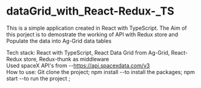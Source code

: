 # dataGrid_with_React-Redux-_TS
This is a simple application created in React with TypeScript. The Aim of this porject is to demostrate the working of API with Redux store and Populate the data into Ag-Grid data tables 

Tech stack:
  React with TypeScript, 
  React Data Grid from Ag-Grid, 
  React-Redux store, Redux-thunk as middleware  
Used spaceX API's from --https://api.spacexdata.com/v3   
How to use:
  Git clone the project; 
  npm install  --to install the packages; 
  npm start  --to run the project ;
  
  
